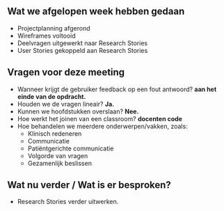 ## Wat we afgelopen week hebben gedaan
- Projectplanning afgerond
- Wireframes voltooid
- Deelvragen uitgewerkt naar Research Stories
- User Stories gekoppeld aan Research Stories

## Vragen voor deze meeting
- Wanneer krijgt de gebruiker feedback op een fout antwoord? **aan het einde van de opdracht.** 
- Houden we de vragen lineair? **Ja.**
- Kunnen we hoofdstukken overslaan? **Nee.**
- Hoe werkt het joinen van een classroom? **docenten code**
- Hoe behandelen we meerdere onderwerpen/vakken, zoals:
    - Klinisch redeneren
    - Communicatie
    - Patiëntgerichte communicatie
    - Volgorde van vragen
    - Gezamenlijk beslissen

## Wat nu verder / Wat is er besproken?
- Research Stories verder uitwerken.  
